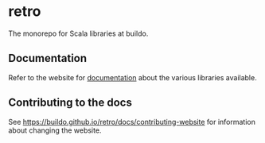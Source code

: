 # retro

The monorepo for Scala libraries at buildo.

## Documentation

Refer to the website for [documentation](https://buildo.github.io/retro) about
the various libraries available.

## Contributing to the docs

See https://buildo.github.io/retro/docs/contributing-website for information
about changing the website.
